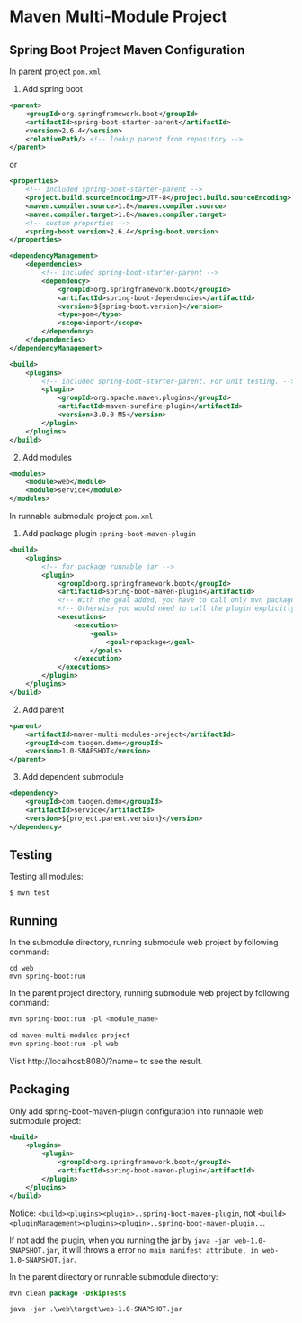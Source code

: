 # Maven Multi-Module Project

## Spring Boot Project Maven Configuration

In parent project `pom.xml`

1. Add spring boot 

```xml
<parent>
    <groupId>org.springframework.boot</groupId>
    <artifactId>spring-boot-starter-parent</artifactId>
    <version>2.6.4</version>
    <relativePath/> <!-- lookup parent from repository -->
</parent>
```

or

```xml
<properties>
    <!-- included spring-boot-starter-parent -->
    <project.build.sourceEncoding>UTF-8</project.build.sourceEncoding>
    <maven.compiler.source>1.8</maven.compiler.source>
    <maven.compiler.target>1.8</maven.compiler.target>
    <!-- custom properties -->
    <spring-boot.version>2.6.4</spring-boot.version>
</properties>

<dependencyManagement>
    <dependencies>
        <!-- included spring-boot-starter-parent -->
        <dependency>
            <groupId>org.springframework.boot</groupId>
            <artifactId>spring-boot-dependencies</artifactId>
            <version>${spring-boot.version}</version>
            <type>pom</type>
            <scope>import</scope>
        </dependency>
    </dependencies>
</dependencyManagement>

<build>
    <plugins>
        <!-- included spring-boot-starter-parent. For unit testing. -->
        <plugin>
            <groupId>org.apache.maven.plugins</groupId>
            <artifactId>maven-surefire-plugin</artifactId>
            <version>3.0.0-M5</version>
        </plugin>
    </plugins>
</build>
```

2. Add modules

```xml
<modules>
    <module>web</module>
    <module>service</module>
</modules>
```

In runnable submodule project `pom.xml`

1. Add package plugin `spring-boot-maven-plugin`

```xml
<build>
    <plugins>
        <!-- for package runnable jar -->
        <plugin>
            <groupId>org.springframework.boot</groupId>
            <artifactId>spring-boot-maven-plugin</artifactId>
            <!-- With the goal added, you have to call only mvn package -->
            <!-- Otherwise you would need to call the plugin explicitly as mvn package spring-boot:repackage -->
            <executions>
                <execution>
                    <goals>
                        <goal>repackage</goal>
                    </goals>
                </execution>
            </executions>
        </plugin>
    </plugins>
</build>
```

2. Add parent

```xml
<parent>
    <artifactId>maven-multi-modules-project</artifactId>
    <groupId>com.taogen.demo</groupId>
    <version>1.0-SNAPSHOT</version>
</parent>
```

3. Add dependent submodule

```xml
<dependency>
    <groupId>com.taogen.demo</groupId>
    <artifactId>service</artifactId>
    <version>${project.parent.version}</version>
</dependency>
```

## Testing

Testing all modules:

```
$ mvn test
```

## Running

In the submodule directory, running submodule web project by following command:

```
cd web
mvn spring-boot:run
```

In the parent project directory, running submodule web project by following command:

```java
mvn spring-boot:run -pl <module_name>
```

```java
cd maven-multi-modules-project
mvn spring-boot:run -pl web
```

Visit http://localhost:8080/?name=<name> to see the result.

## Packaging

Only add spring-boot-maven-plugin configuration into runnable web submodule project:

```xml
<build>
    <plugins>
        <plugin>
            <groupId>org.springframework.boot</groupId>
            <artifactId>spring-boot-maven-plugin</artifactId>
        </plugin>
    </plugins>
</build>
```

Notice: `<build><plugins><plugin>..spring-boot-maven-plugin`, not `<build><pluginManagement><plugins><plugin>..spring-boot-maven-plugin..`. 

If not add the plugin, when you running the jar by `java -jar web-1.0-SNAPSHOT.jar`, it will throws a error `no main manifest attribute, in web-1.0-SNAPSHOT.jar`.

In the parent directory or runnable submodule directory:

```java
mvn clean package -DskipTests
```

```
java -jar .\web\target\web-1.0-SNAPSHOT.jar
```

